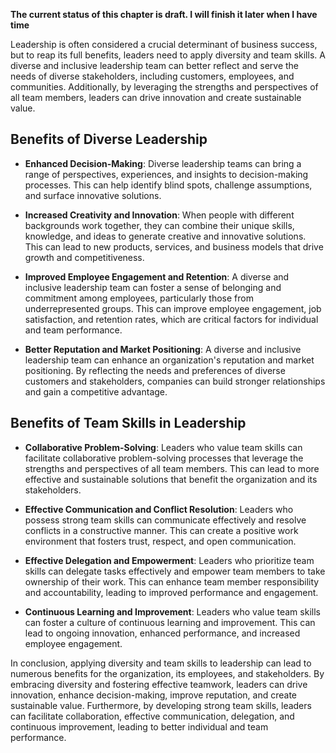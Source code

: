 **The current status of this chapter is draft. I will finish it later when I have time**

Leadership is often considered a crucial determinant of business success, but to reap its full benefits, leaders need to apply diversity and team skills. A diverse and inclusive leadership team can better reflect and serve the needs of diverse stakeholders, including customers, employees, and communities. Additionally, by leveraging the strengths and perspectives of all team members, leaders can drive innovation and create sustainable value.

Benefits of Diverse Leadership
------------------------------

* **Enhanced Decision-Making**: Diverse leadership teams can bring a range of perspectives, experiences, and insights to decision-making processes. This can help identify blind spots, challenge assumptions, and surface innovative solutions.

* **Increased Creativity and Innovation**: When people with different backgrounds work together, they can combine their unique skills, knowledge, and ideas to generate creative and innovative solutions. This can lead to new products, services, and business models that drive growth and competitiveness.

* **Improved Employee Engagement and Retention**: A diverse and inclusive leadership team can foster a sense of belonging and commitment among employees, particularly those from underrepresented groups. This can improve employee engagement, job satisfaction, and retention rates, which are critical factors for individual and team performance.

* **Better Reputation and Market Positioning**: A diverse and inclusive leadership team can enhance an organization's reputation and market positioning. By reflecting the needs and preferences of diverse customers and stakeholders, companies can build stronger relationships and gain a competitive advantage.

Benefits of Team Skills in Leadership
-------------------------------------

* **Collaborative Problem-Solving**: Leaders who value team skills can facilitate collaborative problem-solving processes that leverage the strengths and perspectives of all team members. This can lead to more effective and sustainable solutions that benefit the organization and its stakeholders.

* **Effective Communication and Conflict Resolution**: Leaders who possess strong team skills can communicate effectively and resolve conflicts in a constructive manner. This can create a positive work environment that fosters trust, respect, and open communication.

* **Effective Delegation and Empowerment**: Leaders who prioritize team skills can delegate tasks effectively and empower team members to take ownership of their work. This can enhance team member responsibility and accountability, leading to improved performance and engagement.

* **Continuous Learning and Improvement**: Leaders who value team skills can foster a culture of continuous learning and improvement. This can lead to ongoing innovation, enhanced performance, and increased employee engagement.

In conclusion, applying diversity and team skills to leadership can lead to numerous benefits for the organization, its employees, and stakeholders. By embracing diversity and fostering effective teamwork, leaders can drive innovation, enhance decision-making, improve reputation, and create sustainable value. Furthermore, by developing strong team skills, leaders can facilitate collaboration, effective communication, delegation, and continuous improvement, leading to better individual and team performance.
